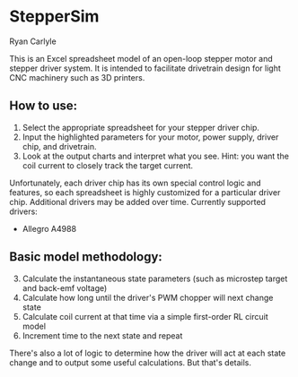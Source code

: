 # StepperSim
Ryan Carlyle

This is an Excel spreadsheet model of an open-loop stepper motor and stepper driver system. It is intended to facilitate drivetrain design for light CNC machinery such as 3D printers. 

## How to use:
1. Select the appropriate spreadsheet for your stepper driver chip.
2. Input the highlighted parameters for your motor, power supply, driver chip, and drivetrain.
3. Look at the output charts and interpret what you see. Hint: you want the coil current to closely track the target current.

Unfortunately, each driver chip has its own special control logic and features, so each spreadsheet is highly customized for a particular driver chip. Additional drivers may be added over time. Currently supported drivers:
- Allegro A4988

## Basic model methodology:
3. Calculate the instantaneous state parameters (such as microstep target and back-emf voltage)
4. Calculate how long until the driver's PWM chopper will next change state
4. Calculate coil current at that time via a simple first-order RL circuit model
5. Increment time to the next state and repeat

There's also a lot of logic to determine how the driver will act at each state change and to output some useful calculations. But that's details. 
